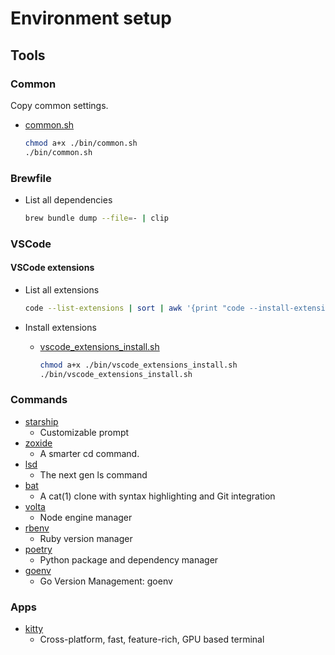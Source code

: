 # Environment setup

## Tools

### Common

Copy common settings.

- [common.sh](./bin/common.sh)

  ```sh
  chmod a+x ./bin/common.sh
  ./bin/common.sh
  ```

### Brewfile

- List all dependencies

  ```sh
  brew bundle dump --file=- | clip
  ```

### VSCode

#### VSCode extensions

- List all extensions

  ```sh
  code --list-extensions | sort | awk '{print "code --install-extension " $0}' | clip
  ```

- Install extensions

  - [vscode_extensions_install.sh](./bin/vscode_extensions_install.sh)

    ```sh
    chmod a+x ./bin/vscode_extensions_install.sh
    ./bin/vscode_extensions_install.sh
    ```

### Commands

- [starship](https://github.com/starship/starship)
  - Customizable prompt
- [zoxide](https://github.com/ajeetdsouza/zoxide)
  - A smarter cd command.
- [lsd](https://github.com/Peltoche/lsd)
  - The next gen ls command
- [bat](https://github.com/sharkdp/bat)
  - A cat(1) clone with syntax highlighting and Git integration
- [volta](https://github.com/volta-cli/volta)
  - Node engine manager
- [rbenv](https://github.com/rbenv/rbenv)
  - Ruby version manager
- [poetry](https://python-poetry.org)
  - Python package and dependency manager
- [goenv](https://github.com/syndbg/goenv)
  - Go Version Management: goenv

### Apps

- [kitty](https://github.com/kovidgoyal/kitty)
  - Cross-platform, fast, feature-rich, GPU based terminal
